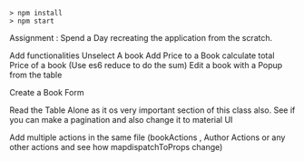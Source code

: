 ```
> npm install
> npm start
```

Assignment : 
Spend a Day recreating the application from the scratch. 

Add functionalities Unselect A book
Add Price to a Book 
calculate total Price of a book (Use es6 reduce to do the sum)
Edit a book with a Popup from the table 

Create a Book Form 

Read the Table Alone as it os very important section of this class also. 
See if you can make a pagination and also change it to material UI

Add multiple actions in the same file (bookActions , Author Actions or any other actions and see how mapdispatchToProps change)
